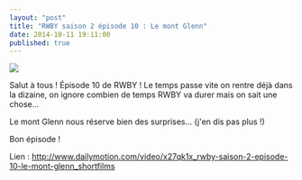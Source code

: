 ```yaml
---
layout: "post"
title: "RWBY saison 2 épisode 10 : Le mont Glenn"
date: 2014-10-11 19:11:00
published: true
---
```

![](https://img4.wikia.nocookie.net/__cb20141009200047/rwby/images/thumb/f/f2/Mountain_glenn_episode_thumb.jpg/250px-Mountain_glenn_episode_thumb.jpg)

Salut à tous ! Épisode 10 de RWBY ! Le temps passe vite on rentre déjà dans la dizaine, on ignore combien de temps RWBY va durer mais on sait une chose...

Le mont Glenn nous réserve bien des surprises... (j'en dis pas plus !)

Bon épisode !

Lien : <http://www.dailymotion.com/video/x27qk1x_rwby-saison-2-episode-10-le-mont-glenn_shortfilms>
